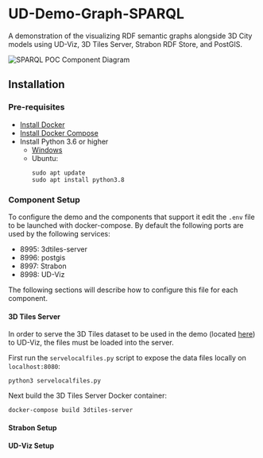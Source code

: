 # UD-Demo-Graph-SPARQL

A demonstration of the visualizing RDF semantic graphs alongside 3D City models using UD-Viz, 3D Tiles Server, Strabon RDF Store, and PostGIS.

![SPARQL POC Component Diagram](./UD-Demo%20SPARQL%20POC%20Component%20Diagram.svg)

## Installation
### Pre-requisites 

* [Install Docker](https://docs.docker.com/engine/install/)
* [Install Docker Compose](https://docs.docker.com/compose/install/)
* Install Python 3.6 or higher
  * [Windows](https://www.python.org/downloads/)
  * Ubuntu:
    ```
    sudo apt update
    sudo apt install python3.8
    ```

### Component Setup
To configure the demo and the components that support it edit the `.env` file to be launched with docker-compose. By default the following ports are used by the following services:
- 8995: 3dtiles-server
- 8996: postgis
- 8997: Strabon
- 8998: UD-Viz

The following sections will describe how to configure this file for each component. 

#### 3D Tiles Server
In order to serve the 3D Tiles dataset to be used in the demo (located [here](./data/)) to UD-Viz, the files must be loaded into the server.

First run the `servelocalfiles.py` script to expose the data files locally on `localhost:8080`:
```
python3 servelocalfiles.py
```
Next build the 3D Tiles Server Docker container:
```
docker-compose build 3dtiles-server
```

#### Strabon Setup
#### UD-Viz Setup